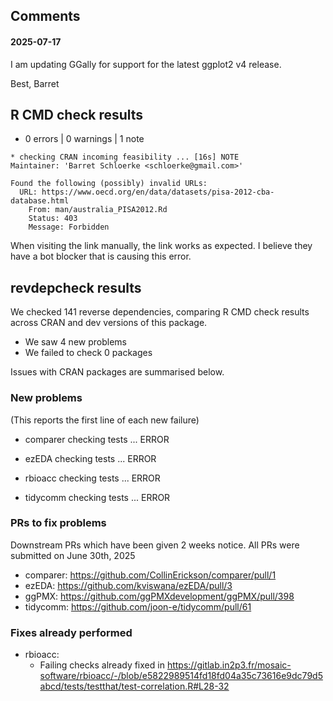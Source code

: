 
## Comments
#### 2025-07-17

I am updating GGally for support for the latest ggplot2 v4 release.

Best,
Barret


## R CMD check results

* 0 errors | 0 warnings | 1 note

```
* checking CRAN incoming feasibility ... [16s] NOTE
Maintainer: 'Barret Schloerke <schloerke@gmail.com>'

Found the following (possibly) invalid URLs:
  URL: https://www.oecd.org/en/data/datasets/pisa-2012-cba-database.html
    From: man/australia_PISA2012.Rd
    Status: 403
    Message: Forbidden
```

When visiting the link manually, the link works as expected. I believe they have a bot blocker that is causing this error.

## revdepcheck results

We checked 141 reverse dependencies, comparing R CMD check results across CRAN and dev versions of this package.

 * We saw 4 new problems
 * We failed to check 0 packages

Issues with CRAN packages are summarised below.

### New problems
(This reports the first line of each new failure)

* comparer
  checking tests ... ERROR

* ezEDA
  checking tests ... ERROR

* rbioacc
  checking tests ... ERROR

* tidycomm
  checking tests ... ERROR

### PRs to fix problems

Downstream PRs which have been given 2 weeks notice. All PRs were submitted on June 30th, 2025

* comparer: https://github.com/CollinErickson/comparer/pull/1
* ezEDA: https://github.com/kviswana/ezEDA/pull/3
* ggPMX: https://github.com/ggPMXdevelopment/ggPMX/pull/398
* tidycomm: https://github.com/joon-e/tidycomm/pull/61

### Fixes already performed
* rbioacc:
  * Failing checks already fixed in https://gitlab.in2p3.fr/mosaic-software/rbioacc/-/blob/e5822989514fd18fd04a35c73616e9dc79d5abcd/tests/testthat/test-correlation.R#L28-32
